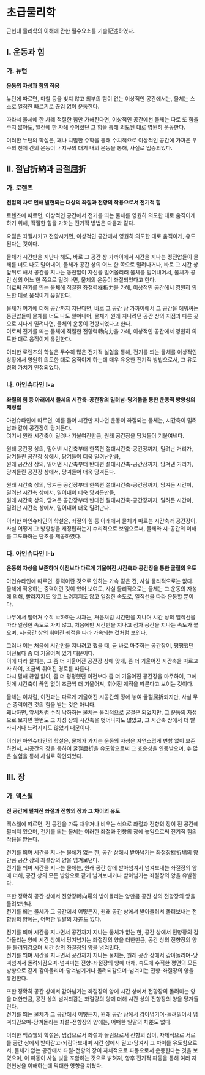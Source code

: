 # 초급물리학

근현대 물리학의 이해에 관한 필수요소를 기술記述하였다.

## I. 운동과 힘

### 가. 뉴턴

**운동의 자성과 힘의 작용**

뉴턴에 따르면, 마찰 등을 빚지 않고 외부의 힘이 없는 이상적인 공간에서는, 물체는 스스로 일정한 빠르기로 끊임 없이 운동한다.

따라서 물체에 한 차례 적절한 힘만 가해진다면, 이상적인 공간에선 물체는 따로 또 힘을 주지 않아도, 일전에 한 차례 주어졌던 그 힘을 통해 의도된 대로 영원히 운동한다.

이러한 뉴턴의 학설은, 꽤나 치밀한 수학을 통해 수치적으로 이상적인 공간에 가까운 우주의 천체 간의 운동이나 지구의 대기 내의 운동을 통해, 사실로 입증되었다.

## II. 절납折納과 굴절屈折

### 가. 로렌츠

**전압의 차로 인해 발현되는 대상의 좌절과 전향의 
작용으로서 전기적 힘**

로렌츠에 따르면, 이상적인 공간에서 전기를 띄는 물체를
영원히 의도한 대로 움직이게 하기 위해, 적절한 힘을 가하는 전기적 방법은 다음과 같다.

요점은 좌절시키고 전향시키면, 이상적인 공간에서 영원히 의도한 대로 움직이게, 유도된다는 것이다.

물체가 시간만을 지난다 해도, 바로 그 공간 상 가까이에서 시간을 지나는 정전압들이 물체를 너도 나도 밀어내어, 물체가 공간 상의 어느 한 쪽으로 밀려나거나, 바로 그 시간 상 앞뒤로 해서 공간을 지나는 동전압이 자신을 밀어올리려 물체를 밀어내어서, 물체가 공간 상의 어느 한 쪽으로 밀려나면, 물체의 운동이 좌절되었다고 한다.  
이로써 전기를 띄는 물체에 적절한 좌절력挫折力을 가해, 이상적인 공간에서 영원히 의도한 대로 움직이게 유발한다.

물체가 여기에 더해 공간까지 지난다면, 바로 그 공간 상 가까이에서 그 공간을 에워싸는 동전압들이 물체를 너도 나도 밀어내어, 물체가 원래 지나려던 공간 상의 지점과 다른 곳으로 지나게 밀려나면, 물체의 운동이 전향되었다고 한다.  
이로써 전기를 띄는 물체에 적절한 전향력轉向力을 가해, 이상적인 공간에서 영원히 의도한 대로 움직이게 유인한다.

이러한 로렌츠의 학설은 무수히 많은 전기적 실험을 통해,
전기를 띄는 물체를 이상적인 상황에서 영원히 의도한 대로
움직이게 하는데 매우 유용한 전기적 방법으로서,
그 유도성의 가치가 인정되었다.

### 나. 아인슈타인 I-a

**좌절의 힘 등 아래에서 물체의 시간축-공간장의 밀려남-당겨듦을 통한 운동적 방향성의 재정립**

아인슈타인에 따르면, 예를 들어 시간만 지나던 운동이 좌절되는 물체는, 시간축이 밀려남과 같이 공간장이 당겨든다.  
여기서 원래 시간축이 밀려나 기울여진만큼, 원래 공간장을 당겨들어 기울여낸다.

원래 공간장 상의, 밀어낸 시간축부터 한쪽편 절대시간축-공간장까지, 밀려난 거리가,  
당겨들린 공간장 상에서, 당겨들어 더욱 밀려난만큼,  
원래 공간장 상의, 밀어낸 시간축부터 반대편 절대시간축-공간장까지, 당겨낸 거리가,  
당겨들린 공간장 상에서, 당겨들어 더욱 당겨든다.

원래 시간축 상의, 당겨든 공간장부터 한쪽편 절대시간축-공간장까지, 당겨든 시간이,  
밀려난 시간축 상에서, 밀어내어 더욱 당겨든만큼,  
원래 시간축 상의, 당겨든 공간장부터 반대편 절대시간축-공간장까지, 밀려든 시간이,  
밀려난 시간축 상에서, 밀어내어 더욱 밀려난다.

이러한 아인슈타인의 학설은, 좌절의 힘 등 아래에서 물체가 따르는 시간축과 공간장이, 사실 어떻게 그 방향성을 재정립하는지 수리적으로 보임으로써, 물체와 시-공간의 이해를 고도화하는 단초를 제공하였다.

### 다. 아인슈타인 I-b

**운동의 자성을 보존하며 이전보다 다르게 기울여진 시간축과 공간장을 통한 굴절의 유도**

아인슈타인에 따르면, 중력이란 것으로 인하는 가속 같은 건, 사실 물리적으로는 없다.  
물체에 작용하는 중력이란 것이 있어 보여도, 사실 물리적으로는 물체는 그 운동의 자성에 의해, 빨라지지도 않고 느려지지도 않고 일정한 속도로, 일직선을 따라 운동할 뿐이다.

나무에서 떨어져 수직 낙하하는 사과는, 처음처럼 시간만을 지나며 시간 상의 일직선을 따라 일정한 속도로 가지 않고, 처음에만 시간만을 지나고 점차 공간을 지나는 속도가 붙으며, 시-공간 상의 휘어진 궤적을 따라 가속되는 것처럼 보인다.

그러나 이는 처음에 시간만을 지나려고 했을 때, 곧 바로 마주하는 공간장이, 평평했던 이전보다 좀 더 기울어져 있기 때문이다.  
이에 따라 물체는, 그 좀 더 기울어진 공간장 상에 맞게, 좀 더 기울어진 시간축을 따르고자 하여, 조금씩 휘어진 경로를 따른다.  
다시 말해 끊임 없이, 좀 더 평평했던 이전보다 좀 더 기울어진 공간장을 마주하여, 그에 맞게 시간축이 끊임 없이 조금씩 더 기울어져, 휘어진 궤적을 따른다고 보이는 것이다.

물체는 이처럼, 이전과는 다르게 기울어진 시공간의 장에 놓여 굴절屈折되지만, 사실 무슨 중력이란 것의 힘을 받는 것은 아니다.  
왜냐하면, 앞서처럼 수직 낙하하는 물체는 물리적으로 굴절은 되었지만, 그 운동의 자성으로 보자면 한번도 그 자성 상의 시간축을 벗어나지도 않았고, 그 시간축 상에서 더 빨라지거나 느려지지도 않았기 때문이다.

이러한 아인슈타인의 학설은, 물체가 가지는 운동의 자성은 자연스럽게 변함 없이 보존하면서, 시공간의 장을 통하여 굴절屈折을 유도함으로써 그 효용성을 인증받으며, 수 많은 실험을 통해 사실로 확인되었다.

## III. 장

### 가. 맥스웰

**전 공간에 펼쳐진 좌절과 전향의 장과 그 차이의 유도**

맥스웰에 따르면, 전 공간을 가득 채우거나 비우는 식으로 좌절과 전향의 장이 전 공간에 펼쳐져 있으며, 전기를 띄는 물체는 이러한 좌절과 전향의 장에 놓임으로써 전기적 힘의 작용을 받는다.

전기를 띄며 시간을 지나는 물체가 없는 한, 공간 상에서 받아넘기는 좌절장挫折場의 양만큼 공간 상의 좌절장의 양을 넘겨보낸다.  
전기를 띄며 시간을 지나는 물체는, 원래 공간 상에 받아넘겨서 넘겨보내는 좌절장의 양에 더해, 공간 상의 모든 방향으로 같게 넘겨보내거나 받아넘기는 좌절장의 양을 유발한다.

또한 정확히 공간 상에서 전향장轉向場의 받아돌리는 양만큼 공간 상의 전향장의 앙을 돌려보낸다.  
전기를 띄는 물체가 그 공간에서 어떻든지, 원래 공간 상에서 받아돌려서 돌려보내는 전향장의 양에는, 어떠한 일말의 차差도 없다.

전기를 띄며 시간을 지나면서 공간까지 지나는 물체가 없는 한, 공간 상에서 전향장의 감아돌리는 양에 시간 상에서 당겨넘기는 좌절장의 양을 더한만큼, 공간 상의 전향장의 양을 돌려되감으며 시간 상의 좌절장의 양을 넘겨민다.  
전기를 띄며 시간을 지나면서 공간까지 지나는 물체는, 원래 공간 상에서 감아돌리며-당겨넘겨서 돌려되감으며-넘겨미는 전향-좌절장의 양에 더해, 속도에 수직한 평면의 모든 방향으로 같게 감아돌리며-당겨넘기거나 돌려되감으며-넘겨미는 전향-좌절장의 양을 유인한다.

또한 정확히 공간 상에서 감아넘기는 좌절장의 양에 시간 상에서 전향장의 돌려미는 양을 더한만큼, 공간 상의 넘겨되감는 좌절량의 양에 더해 시간 상의 전향장의 양을 당겨돌린다.  
전기를 띄는 물체가 그 공간에서 어떻든지, 원래 공간 상에서 감아넘기며-돌려밀어서 넘겨되감으며-당겨돌리는 좌절-전향장의 양에는, 어떠한 일말의 차差도 없다.  

이러한 맥스웰의 학설은, 넘김으로서 좌절과 돌림으로서 전향의 장이, 자체적으로 서로를 공간 상에서 받아감고-되감아보내며 시간 상에서 밀고-당겨서 그 차이를 유도함으로서, 물체가 없는 공간에서 좌절-전향의 장이 자체적으로 파동으로서 운동한다는 것을 보였으며, 이 파동이 사실 빛을 포함하는 것으로 밝혀져, 향후 전기적 파동을 통해 여러 자연현상을 이해하는데 막대한 영향을 끼쳤다.

